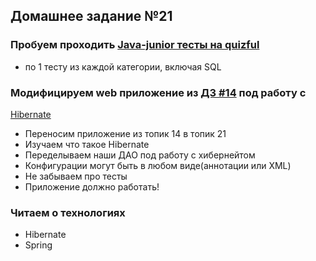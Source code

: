 ## Домашнее задание №21

### Пробуем проходить [Java-junior тесты на quizful](http://www.quizful.net/job-role/junior-java-developer)
 * по 1 тесту из каждой категории, включая SQL

### Модифицируем web приложение из [ДЗ #14](https://github.com/rxn1d/courses/blob/master/topic14/topic14_home_work.md) под работу с
[Hibernate](http://hibernate.org/orm/)
 * Переносим приложение из топик 14 в топик 21
 * Изучаем что такое Hibernate
 * Переделываем наши ДАО под работу с хибернейтом
 * Конфигурации могут быть в любом виде(аннотации или XML)
 * Не забываем про тесты
 * Приложение должно работать!

### Читаем о технологиях
 * Hibernate
 * Spring


